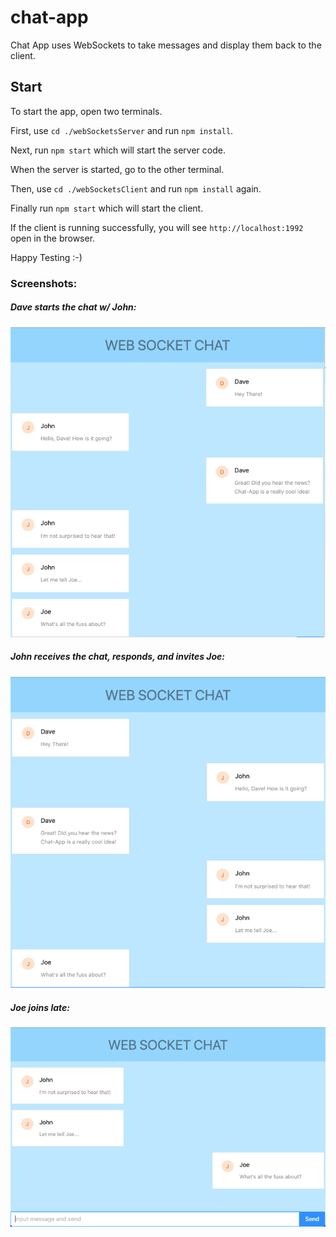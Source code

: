 # chat-app
Chat App uses WebSockets to take messages and display them back to the client.

## Start
To start the app, open two terminals.

First, use `cd ./webSocketsServer` and run `npm install`.

Next, run `npm start` which will start the server code. 

When the server is started, go to the other terminal.

Then, use `cd ./webSocketsClient` and run `npm install` again.

Finally run `npm start` which will start the client.

If the client is running successfully, you will see `http://localhost:1992` open in the browser.

Happy Testing :-)

### Screenshots:

##### Dave starts the chat w/ John:

![Dave_chat.png](./assets/images/Dave_chat.png)

##### John receives the chat, responds, and invites Joe:

![John_chat.png](./assets/images/John_chat.png)

##### Joe joins late:

![Joe_chat.png](./assets/images/Joe_chat.png)

